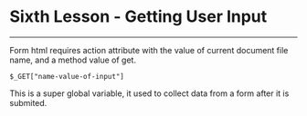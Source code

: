 # Sixth Lesson - Getting User Input
---
Form html requires action attribute with the value of current document file name, and a method value of get.

```
$_GET["name-value-of-input"]
```
This is a super global variable, it used to collect data from a form after it is submited.